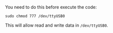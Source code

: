 You need to do this before execute the code:

```
sudo chmod 777 /dev/ttyUSB0
```

This will allow read and write data in `/dev/ttyUSB0`.